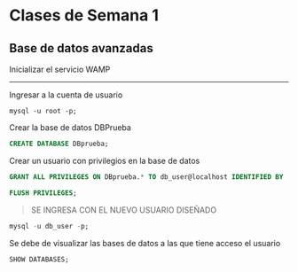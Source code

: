 # Clases de Semana 1
## Base de datos avanzadas

Inicializar el servicio WAMP

- - -

Ingresar a la cuenta de usuario

```
mysql -u root -p;
```

Crear la base de datos DBPrueba
```sql
CREATE DATABASE DBprueba;
```
Crear un usuario con privilegios en la base de datos

```sql
GRANT ALL PRIVILEGES ON DBprueba.* TO db_user@localhost IDENTIFIED BY '666';
```

```sql
FLUSH PRIVILEGES;  
```
 
> SE INGRESA CON EL NUEVO USUARIO DISEÑADO

```sql
mysql -u db_user -p;
```
Se debe de visualizar las bases de datos a las que tiene acceso el usuario
```sql
SHOW DATABASES;
```


 
